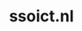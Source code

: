 ---
layout: post
title: "ssoict.nl"
internal_url: "/dutchgov/ssoict.nl.html"
subdomains_count: 89
all_subdomains_count: 108
urls_count: 4
ssl_rank: 0
http_rank: 50
url_link: /data/ssoict.nl/urls.txt
all_subdomains_link: /data/ssoict.nl/all_subdomains.txt
subdomains_link: /data/ssoict.nl/subdomains.txt
categories: dutchgov
---